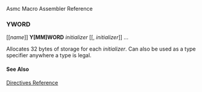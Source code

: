 Asmc Macro Assembler Reference

### YWORD

[[_name_]] **Y[MM]WORD** _initializer_ [[, _initializer_]] ...

Allocates 32 bytes of storage for each _initializer_. Can also be used as a type specifier anywhere a type is legal.

#### See Also

[Directives Reference](readme.md)
